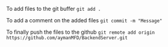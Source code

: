To add files to the git buffer
```git add .```

To add a comment on the added files
```git commit -m "Message"```

To finally push the files to the github
```git remote add origin https://github.com/aymanMFD/BackendServer.git```
